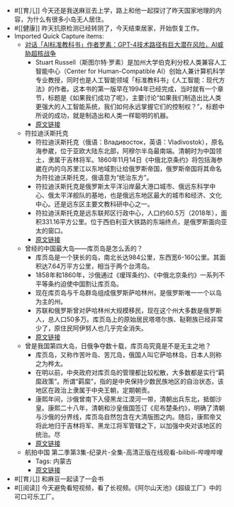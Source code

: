 - #[[育儿]] 今天还是我送麻豆去上学，路上和他一起探讨了昨天国家地理的内容，为什么有很多小岛无人居住。
- #[[健康]] 昨天抗原检测已经转阴了，今天结束居家，开始恢复工作。
- Imported Quick Capture items:
    - [对话「AI标准教科书」作者罗素：GPT-4技术路径有巨大潜在风险，AI威胁超核战争](https://mp.weixin.qq.com/s?__biz=Mjc1NjM3MjY2MA==&mid=2691530144&idx=1&sn=be4a96993cde9b00eaa4f38e8e197634&chksm=a9ecc27b9e9b4b6d4fa1df08a52b4cf8c7d53585e8f7b3980fd232adf3f55afb1391701fb88e#rd)
        - Stuart Russell（斯图尔特·罗素）是加州大学伯克利分校人类兼容人工智能中心（Center for Human-Compatible AI）创始人兼计算机科学专业教授，同时也是人工智能领域「标准教科书」《人工智能：现代方法》的作者。这本书的第一版早在1994年已经完成，当时就有一个章节，标题是《如果我们成功了呢》，主要讨论“如果我们制造出比人类更强大的人工智能系统，我们如何永远掌握它们的控制权？”，标题中所说的成功，就是制造出和人类一样聪明的机器。
        - [原文链接](https://mp.weixin.qq.com/s?__biz=Mjc1NjM3MjY2MA==&mid=2691530144&idx=1&sn=be4a96993cde9b00eaa4f38e8e197634&chksm=a9ecc27b9e9b4b6d4fa1df08a52b4cf8c7d53585e8f7b3980fd232adf3f55afb1391701fb88e)
    - 符拉迪沃斯托克
        - 符拉迪沃斯托克（俄语：Владивосток，英语：Vladivostok），原名海参崴，位于亚欧大陆东北部，阿穆尔半岛最南端。清朝时为中国领土，隶属于吉林将军。1860年11月14日《中俄北京条约》将包括海参崴在内的乌苏里江以东地域割让给俄罗斯帝国，俄罗斯帝国将其命名为符拉迪沃斯托克，俄语意为“统治东方”。
        - 符拉迪沃斯托克是俄罗斯太平洋沿岸最大港口城市、俄远东科学中心、俄太平洋舰队的基地，也是俄远东地区最大的城市和经济、文化中心。还是远东区主要文教科研中心之一。
        - 符拉迪沃斯托克是远东联邦区行政中心，人口约60.5万（2018年），面积331.16平方公里。位于西伯利亚大铁路的东端终点，是俄罗斯面向亚太的窗口。
        - [原文链接](https://baike.baidu.com/item/%E7%AC%A6%E6%8B%89%E8%BF%AA%E6%B2%83%E6%96%AF%E6%89%98%E5%85%8B/1413573)
    - 曾经的中国最大岛——库页岛是怎么丢的？
        - 库页岛是一个狭长的岛，南北长达984公里，东西宽6-160公里。其面积达7.64万平方公里，相当于两个台湾岛。
        - 1858年和1860年，沙俄通过《瑷珲条约》、《中俄北京条约》一系列不平等条约迫使中国割让库页岛。
        - 现在库页岛与千岛群岛组成俄罗斯萨哈林州，是俄罗斯唯一一个以岛为主的州。
        - 苏联和俄罗斯曾对萨哈林州大规模移民，现在这个州大多数是俄罗斯人，总人口50多万。库页岛上的原始居民塔塔尔族、鞑靼族已经非常少了，原住民阿伊努人也几乎完全消失。
        - [原文链接](https://zhuanlan.zhihu.com/p/68597115)
    - 曾是我国第四大岛，日俄争夺数十载，库页岛究竟是不是无主之地？
        - 库页岛，又称作苦叶岛、苦兀岛，俄国人叫它萨哈林岛，日本人则称之为桦太。
        - 在明以前，中央政府对库页岛的管理都比较松散，大多数都是实行“羁縻政策”。所谓“羁縻”，指的是中央保持少数民族地区的自治状态，该地区在政治上隶属于中央王朝，定期朝贡。
        - 康熙年间，沙俄曾南下入侵黑龙江漠河一带，清朝出兵东北，抵御沙皇。康熙二十八年，清朝和沙皇俄国签订《尼布楚条约》，明确了清朝与沙俄的分界线，库页岛自然包含在大清版图之内。随后，康熙帝又将此地归于吉林将军、黑龙江将军管辖之下，以加强中央对该地区的统治。尽
        - [原文链接](https://baike.baidu.com/tashuo/browse/content?id=f78312c8b113ace8f8fbf985&lemmaId=1323253&fromLemmaModule=pcBottom&lemmaTitle=%E8%90%A8%E5%93%88%E6%9E%97%E5%B2%9B&fromModule=lemma_bottom-tashuo-article)
    - 航拍中国 第二季第3集-纪录片-全集-高清正版在线观看-bilibili-哔哩哔哩
        - Tags: 内蒙古
        - [原文链接](https://www.bilibili.com/bangumi/play/ep264337?spm_id_from=333.788.recommend_more_video.1)
- #[[育儿]] 和麻豆一起读了一会书
- #[[阅读]] 今天避免看短视频，看了长视频。《阿尔山天池》《超级工厂》中的可口可乐工厂。

